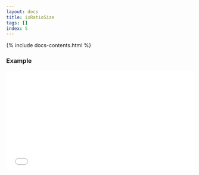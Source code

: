 ```yaml
---
layout: docs
title: ixRatioSize
tags: []
index: 5
---
```


{% include docs-contents.html %}

### Example
<iframe allowfullscreen="true" allowtransparency="true" frameborder="no" height="266" scrolling="no" src="//codepen.io/blaxk/embed/jqqywJ/?height=266&amp;theme-id=22040&amp;default-tab=result" style="width: 100%;"></iframe>